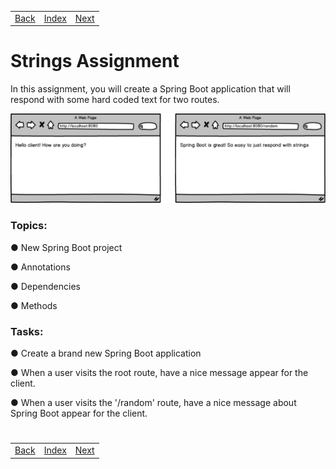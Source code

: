 <table width="100%">
    <tr>
        <td><a href="./005_Hello_World.md">Back</a></td>
        <td><a href="../../Index.md">Index</a></td>
        <td><a href="./007_RestController.md">Next</a></td>
    </tr>
</table>

#

#   Strings Assignment
In this assignment, you will create a Spring Boot application that will respond with some hard coded text for two routes.

<img src="./../../000_img/stringsmockup.png">

### __Topics:__
● New Spring Boot project

● Annotations

● Dependencies

● Methods

### __Tasks:__
● Create a brand new Spring Boot application

● When a user visits the root route, have a nice message appear for the client.

● When a user visits the '/random' route, have a nice message about Spring Boot appear for the client.

#

[]()
<table width="100%">
    <tr>
        <td><a href="./005_Hello_World.md">Back</a></td>
        <td><a href="../../Index.md">Index</a></td>
        <td><a href="./007_RestController.md">Next</a></td>
    </tr>
</table>
